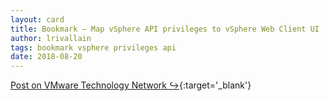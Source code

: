 ```yaml
---
layout: card
title: Bookmark – Map vSphere API privileges to vSphere Web Client UI
author: lrivallain
tags: bookmark vsphere privileges api
date: 2018-08-20
---
```


[Post on VMware Technology Network ↪](https://communities.vmware.com/docs/DOC-34174){:target='_blank'}
